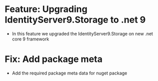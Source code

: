 # Feature: Upgrading IdentityServer9.Storage to .net 9
- In this feature we upgraded the IdentityServer9.Storage on new .net core 9 framework

# Fix: Add package meta
- Add the required package meta data for nuget package
